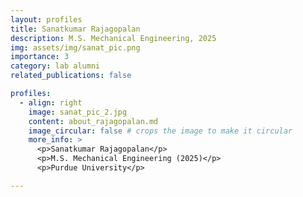 ```yaml
---
layout: profiles
title: Sanatkumar Rajagopalan
description: M.S. Mechanical Engineering, 2025
img: assets/img/sanat_pic.png
importance: 3
category: lab alumni
related_publications: false

profiles:
  - align: right
    image: sanat_pic_2.jpg
    content: about_rajagopalan.md
    image_circular: false # crops the image to make it circular
    more_info: >
      <p>Sanatkumar Rajagopalan</p>
      <p>M.S. Mechanical Engineering (2025)</p>
      <p>Purdue University</p>

---
```


